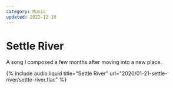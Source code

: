 ```yaml
---
category: Music
updated: 2022-12-10
---
```


# Settle River

A song I composed a few months after moving into a new place.

{% include audio.liquid title="Settle River" url="2020/01-21-settle-river/settle-river.flac" %}